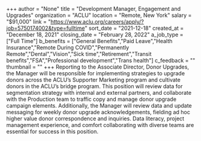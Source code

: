 +++
author = "None"
title = "Development Manager, Engagement and Upgrades"
organization = "ACLU"
location = "Remote, New York"
salary = "$91,000"
link = "https://www.aclu.org/careers/apply/?job=5750174002&type=fulltime"
sort_date = "2021-12-18"
created_at = "December 18, 2021"
closing_date = "February 28, 2022"
a_job_type = ["Full Time"]
b_benefits = ["General Benefits","Paid Leave","Health Insurance","Remote During COVID","Permanently Remote","Dental","Vision","Sick time","Retirement","Transit benefits","FSA","Professional development","Trans health"]
c_feedback = ""
thumbnail = ""
+++
Reporting to the Associate Director, Donor Upgrades, the Manager will be responsible for implementing strategies to upgrade donors across the ACLU’s Supporter Marketing program and cultivate donors in the ACLU’s bridge program. This position will review data for segmentation strategy with internal and external partners, and collaborate with the Production team to traffic copy and manage donor upgrade campaign elements. Additionally, the Manager will review data and update messaging for weekly donor upgrade acknowledgements, fielding ad hoc higher value donor correspondence and inquiries. Data literacy, project management experience, and comfort collaborating with diverse teams are essential for success in this position.